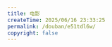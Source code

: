 ```yaml
---
title: 电影
createTime: 2025/06/16 23:33:25
permalink: /douban/e51tdl6w/
copyright: false
---
```



<idouban type="movie" douban-id="263165274" />